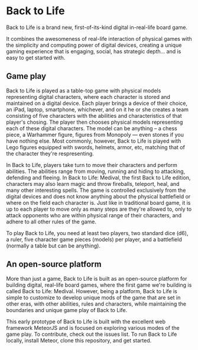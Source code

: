 # Back to Life

Back to Life is a brand new, first-of-its-kind digital in-real-life board game.

It combines the awesomeness of real-life interaction of physical games with the simplicity and computing power of digital devices, creating a unique gaming experience that is engaging, social, has strategic depth... and is easy to get started with.

## Game play

Back to Life is played as a table-top game with physical models representing digital characters, where each character is stored and maintained on a digital device. Each player brings a device of their choice, an iPad, laptop, smartphone, whichever, and on it he or she creates a team consisting of five characters with the abilities and characteristics of that player's chosing. The player then chooses physical models representing each of these digital characters. The model can be anything – a chess piece, a Warhammer figure, figures from Monopoly — even stones if you have nothing else. Most commonly, however, Back to Life is played with Lego figures equipped with swords, helmets, armor, etc, matching that of the character they're respresenting.

In Back to Life, players take turn to move their characters and perform abilities. The abilities range from moving, running and hiding to attacking, defending and fleeing. In Back to Life: Medival, the first Back to Life edition, characters may also learn magic and throw fireballs, teleport, heal, and many other interesting spells. The game is controlled exclusively from the digital devices and does not know anything about the physical battlefield or where on the field each character is. Just like in traditional board game, it is up to each player to move only as many steps are they're allowed to, only to attack opponents who are within physical range of their characters, and adhere to all other rules of the game.

To play Back to Life, you need at least two players, two standard dice (d6), a ruler, five character game pieces (models) per player, and a battlefield (normally a table but can be anything).

## An open-source platform

More than just a game, Back to Life is built as an open-source platform for building digital, real-life board games, where the first game we're building is called Back to Life: Medival. However, being a platform, Back to Life is simple to customize to develop unique mods of the game that are set in other eras, with other abilities, rules and characters, while maintaining the boundaries and unique game play of Back to Life.

This early prototype of Back to Life is built with the excellent web framework MeteorJS and is focused on exploring various modes of the game play. To contribute, check out the issues list. To run Back to Life locally, install Meteor, clone this repository, and get started.
